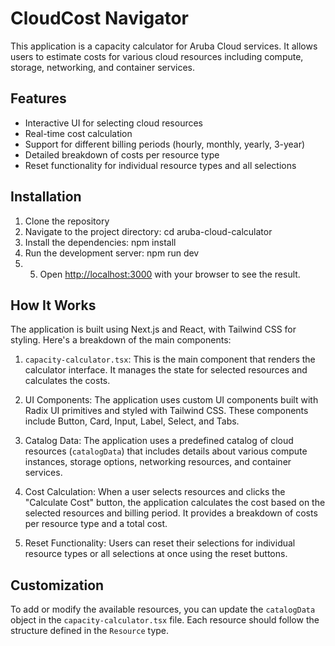 # CloudCost Navigator

This application is a capacity calculator for Aruba Cloud services. It allows users to estimate costs for various cloud resources including compute, storage, networking, and container services.

## Features

- Interactive UI for selecting cloud resources
- Real-time cost calculation
- Support for different billing periods (hourly, monthly, yearly, 3-year)
- Detailed breakdown of costs per resource type
- Reset functionality for individual resource types and all selections

## Installation

1. Clone the repository
2. Navigate to the project directory: cd aruba-cloud-calculator
3. Install the dependencies: npm install
4. Run the development server: npm run dev
5. 5. Open [http://localhost:3000](http://localhost:3000) with your browser to see the result.

## How It Works

The application is built using Next.js and React, with Tailwind CSS for styling. Here's a breakdown of the main components:

1. `capacity-calculator.tsx`: This is the main component that renders the calculator interface. It manages the state for selected resources and calculates the costs.

2. UI Components: The application uses custom UI components built with Radix UI primitives and styled with Tailwind CSS. These components include Button, Card, Input, Label, Select, and Tabs.

3. Catalog Data: The application uses a predefined catalog of cloud resources (`catalogData`) that includes details about various compute instances, storage options, networking resources, and container services.

4. Cost Calculation: When a user selects resources and clicks the "Calculate Cost" button, the application calculates the cost based on the selected resources and billing period. It provides a breakdown of costs per resource type and a total cost.

5. Reset Functionality: Users can reset their selections for individual resource types or all selections at once using the reset buttons.

## Customization

To add or modify the available resources, you can update the `catalogData` object in the `capacity-calculator.tsx` file. Each resource should follow the structure defined in the `Resource` type.
